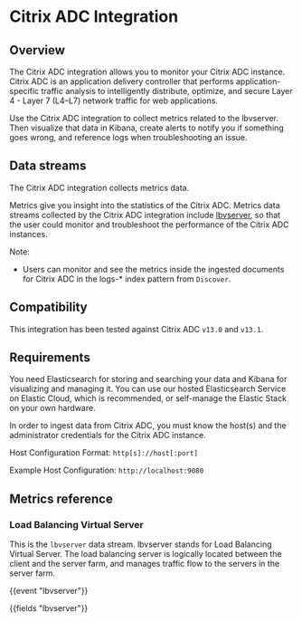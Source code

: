# Citrix ADC Integration

## Overview

The Citrix ADC integration allows you to monitor your Citrix ADC instance. Citrix ADC is an application delivery controller that performs application-specific traffic analysis to intelligently distribute, optimize, and secure Layer 4 - Layer 7 (L4–L7) network traffic for web applications.

Use the Citrix ADC integration to collect metrics related to the lbvserver. Then visualize that data in Kibana, create alerts to notify you if something goes wrong, and reference logs when troubleshooting an issue.

## Data streams

The Citrix ADC integration collects metrics data.

Metrics give you insight into the statistics of the Citrix ADC. Metrics data streams collected by the Citrix ADC integration include [lbvserver](https://developer-docs.citrix.com/projects/netscaler-nitro-api/en/12.0/statistics/lb/lbvserver/), so that the user could monitor and troubleshoot the performance of the Citrix ADC instances.

Note:
- Users can monitor and see the metrics inside the ingested documents for Citrix ADC in the logs-* index pattern from `Discover`.

## Compatibility

This integration has been tested against Citrix ADC `v13.0` and `v13.1`.

## Requirements

You need Elasticsearch for storing and searching your data and Kibana for visualizing and managing it. You can use our hosted Elasticsearch Service on Elastic Cloud, which is recommended, or self-manage the Elastic Stack on your own hardware.

In order to ingest data from Citrix ADC, you must know the host(s) and the administrator credentials for the Citrix ADC instance.

Host Configuration Format: `http[s]://host[:port]`

Example Host Configuration: `http://localhost:9080`

## Metrics reference

### Load Balancing Virtual Server

This is the `lbvserver` data stream. lbvserver stands for Load Balancing Virtual Server. The load balancing server is logically located between the client and the server farm, and manages traffic flow to the servers in the server farm. 

{{event "lbvserver"}}

{{fields "lbvserver"}}